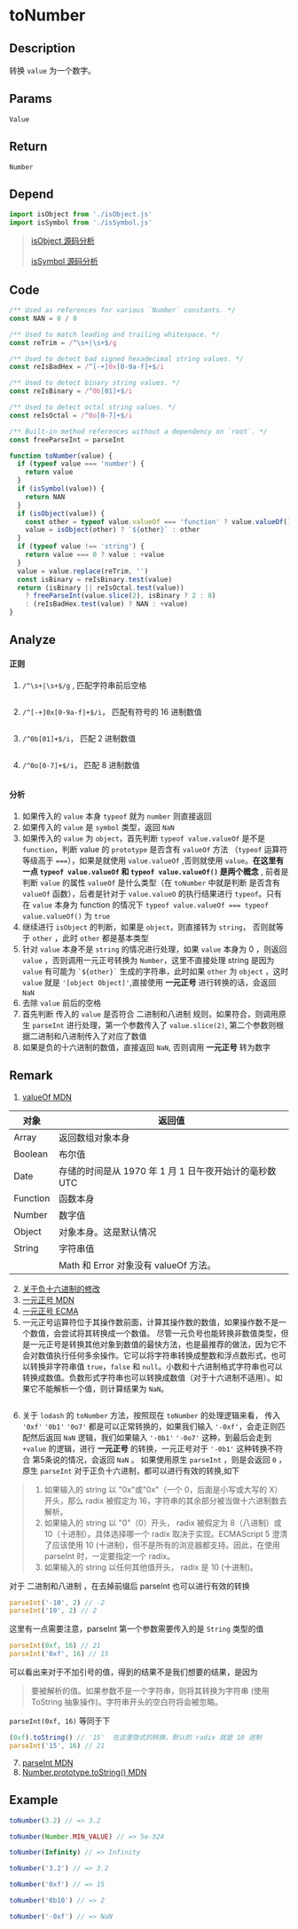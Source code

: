 # toNumber 

## Description 
转换 `value` 为一个数字。

## Params
`Value`
## Return
`Number`
## Depend
```js
import isObject from './isObject.js'
import isSymbol from './isSymbol.js'
```
> [isObject 源码分析](./isObject.md)
> <br/>
> <br/>
> [isSymbol 源码分析](./isSymbol.md)
>

## Code
```js
/** Used as references for various `Number` constants. */
const NAN = 0 / 0

/** Used to match leading and trailing whitespace. */
const reTrim = /^\s+|\s+$/g

/** Used to detect bad signed hexadecimal string values. */
const reIsBadHex = /^[-+]0x[0-9a-f]+$/i

/** Used to detect binary string values. */
const reIsBinary = /^0b[01]+$/i

/** Used to detect octal string values. */
const reIsOctal = /^0o[0-7]+$/i

/** Built-in method references without a dependency on `root`. */
const freeParseInt = parseInt

function toNumber(value) {
  if (typeof value === 'number') {
    return value
  }
  if (isSymbol(value)) {
    return NAN
  }
  if (isObject(value)) {
    const other = typeof value.valueOf === 'function' ? value.valueOf() : value
    value = isObject(other) ? `${other}` : other
  }
  if (typeof value !== 'string') {
    return value === 0 ? value : +value
  }
  value = value.replace(reTrim, '')
  const isBinary = reIsBinary.test(value)
  return (isBinary || reIsOctal.test(value))
    ? freeParseInt(value.slice(2), isBinary ? 2 : 8)
    : (reIsBadHex.test(value) ? NAN : +value)
}
```

## Analyze
#### 正则
1. `/^\s+|\s+$/g` , 匹配字符串前后空格

<img :src="$withBase('/assets/reg_toNumber_1.svg')" />

2. `/^[-+]0x[0-9a-f]+$/i`， 匹配有符号的 16 进制数值

<img :src="$withBase('/assets/reg_toNumber_2.svg')" />

3. `/^0b[01]+$/i`， 匹配 2 进制数值

<img :src="$withBase('/assets/reg_toNumber_3.svg')" />

4. `/^0o[0-7]+$/i`， 匹配 8 进制数值

<img :src="$withBase('/assets/reg_toNumber_4.svg')" />

#### 分析
1. 如果传入的 `value` 本身 `typeof` 就为 `number` 则直接返回
2. 如果传入的 `value` 是 `symbol` 类型，返回 `NaN`
3. 如果传入的 `value` 为 `object`，首先判断 `typeof value.valueOf` 是不是 `function`，判断 value 的 `prototype` 是否含有 `valueOf` 方法 （`typeof` 运算符等级高于 `===`），如果是就使用 `value.valueOf` ,否则就使用 `value`。**在这里有一点 `typeof value.valueOf` 和 `typeof value.valueOf()` 是两个概念** , 前者是判断 `value` 的属性 `valueOf` 是什么类型（在 `toNumber` 中就是判断 是否含有 `valueOf` 函数），后者是针对于 `value.valueO` 的执行结果进行 `typeof`。只有在 `value` 本身为 function 的情况下 `typeof value.valueOf === typeof value.valueOf()` 为 `true`
4. 继续进行 `isObject` 的判断，如果是 `object`，则直接转为 `string`， 否则就等于 `other` ，此时 `other` 都是基本类型
5. 针对 `value` 本身不是 `string` 的情况进行处理，如果 `value` 本身为 0 ，则返回 `value` ，否则调用一元正号转换为 `Number`，这里不直接处理 string 是因为 `value` 有可能为 <code>\`${other}\`</code> 生成的字符串，此时如果 `other` 为 `object` ，这时 `value` 就是 `'[object Object]'`,直接使用 **一元正号** 进行转换的话，会返回 `NaN`
6. 去除 `value` 前后的空格
7. 首先判断 传入的 `value` 是否符合 二进制和八进制 规则，如果符合，则调用原生 `parseInt` 进行处理，第一个参数传入了 `value.slice(2)`, 第二个参数则根据二进制和八进制传入了对应了数值
8. 如果是负的十六进制的数值，直接返回 `NaN`, 否则调用 **一元正号** 转为数字

## Remark
1. [valueOf MDN](https://developer.mozilla.org/zh-CN/docs/Web/JavaScript/Reference/Global_Objects/Object/valueOf)

| 对象 | 返回值 |
| -- | -- |
| Array | 返回数组对象本身 |
| Boolean | 布尔值 |
| Date | 存储的时间是从 1970 年 1 月 1 日午夜开始计的毫秒数 UTC |
| Function | 函数本身 |
| Number | 数字值 |
| Object | 对象本身。这是默认情况 |
| String | 字符串值 |
|  | Math 和 Error 对象没有 valueOf 方法。 |

2. [关于负十六进制的修改](https://github.com/lodash/lodash/pull/1577/commits/1c6de59e3112996ee93c0d8fd1b447f569f8bd21#diff-36b7ba0ba252cc39fa5921d9484b7674c8bc7af119636ba7f46194ee871047b6R9807)
3. [一元正号 MDN](https://developer.mozilla.org/zh-CN/docs/Web/JavaScript/Reference/Operators/Arithmetic_Operators#%E4%B8%80%E5%85%83%E6%AD%A3%E5%8F%B7)
4. [一元正号 ECMA](https://262.ecma-international.org/6.0/#sec-unary-plus-operator-runtime-semantics-evaluation)
5. 一元正号运算符位于其操作数前面，计算其操作数的数值，如果操作数不是一个数值，会尝试将其转换成一个数值。 尽管一元负号也能转换非数值类型，但是一元正号是转换其他对象到数值的最快方法，也是最推荐的做法，因为它不会对数值执行任何多余操作。它可以将字符串转换成整数和浮点数形式，也可以转换非字符串值 `true`，`false` 和 `null`。小数和十六进制格式字符串也可以转换成数值。负数形式字符串也可以转换成数值（对于十六进制不适用）。如果它不能解析一个值，则计算结果为 `NaN`。

<img :src="$withBase('/assets/toNumber_1.png')" />

6. 关于 `lodash` 的 `toNumber` 方法，按照现在 `toNumber` 的处理逻辑来看， 传入 `'0xf'` `'0b1'` `'0o7'` 都是可以正常转换的，如果我们输入 `'-0xf'`，会走正则匹配然后返回 `NaN` 逻辑，我们如果输入 `'-0b1'` `'-0o7'` 这种，到最后会走到 `+value` 的逻辑，进行 **一元正号** 的转换，一元正号对于 `'-0b1'` 这种转换不符合 第5条说的情况，会返回 `NaN` 。 如果使用原生 `parseInt`  ，则是会返回 `0` ， 原生 `parseInt` 对于正负十六进制，都可以进行有效的转换,如下
  
> 1. 如果输入的 string 以 "0x"或"0x"（一个 0，后面是小写或大写的 X）开头，那么 radix 被假定为 16，字符串的其余部分被当做十六进制数去解析。
> 2. 如果输入的 string 以 "0"（0）开头， radix 被假定为 8（八进制）或 10（十进制）。具体选择哪一个 radix 取决于实现。ECMAScript 5 澄清了应该使用 10 (十进制)，但不是所有的浏览器都支持。因此，在使用 parseInt 时，一定要指定一个 radix。
> 3. 如果输入的 string 以任何其他值开头， radix 是 10 (十进制)。
>

对于 二进制和八进制 ，在去掉前缀后 parseInt 也可以进行有效的转换 

```js
parseInt('-10', 2) // -2
parseInt('10', 2) // 2
```

这里有一点需要注意，parseInt 第一个参数需要传入的是 `String` 类型的值

```js
parseInt(0xf, 16) // 21
parseInt('0xf', 16) // 15
```

可以看出来对于不加引号的值，得到的结果不是我们想要的结果，是因为

> 要被解析的值。如果参数不是一个字符串，则将其转换为字符串 (使用  ToString 抽象操作)。字符串开头的空白符将会被忽略。
>

`parseInt(0xf, 16)` 等同于下
```js
(0xf).toString() // '15'  在这里隐式的转换，默认的 radix 就是 10 进制
parseInt('15', 16) // 21
```


7. [parseInt MDN](https://developer.mozilla.org/zh-CN/docs/Web/JavaScript/Reference/Global_Objects/parseInt)
8. [Number.prototype.toString() MDN](https://developer.mozilla.org/zh-CN/docs/Web/JavaScript/Reference/Global_Objects/Number/toString)


## Example
```js
toNumber(3.2) // => 3.2

toNumber(Number.MIN_VALUE) // => 5e-324

toNumber(Infinity) // => Infinity

toNumber('3.2') // => 3.2

toNumber('0xf') // => 15

toNumber('0b10') // => 2

toNumber('-0xf') // => NaN
```
